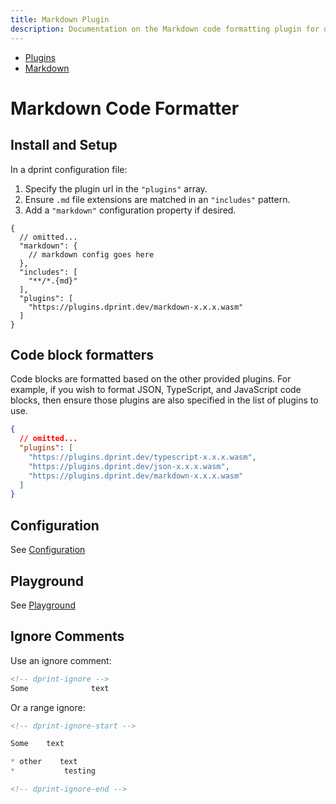 ```yaml
---
title: Markdown Plugin
description: Documentation on the Markdown code formatting plugin for dprint.
---
```


<nav class="breadcrumb" aria-label="breadcrumbs">
  <ul>
    <li><a href="/plugins">Plugins</a></li>
    <li><a href="/plugins/markdown">Markdown</a></li>
  </ul>
</nav>

# Markdown Code Formatter

## Install and Setup

In a dprint configuration file:

1. Specify the plugin url in the `"plugins"` array.
2. Ensure `.md` file extensions are matched in an `"includes"` pattern.
3. Add a `"markdown"` configuration property if desired.

```jsonc
{
  // omitted...
  "markdown": {
    // markdown config goes here
  },
  "includes": [
    "**/*.{md}"
  ],
  "plugins": [
    "https://plugins.dprint.dev/markdown-x.x.x.wasm"
  ]
}
```

## Code block formatters

Code blocks are formatted based on the other provided plugins. For example, if you wish to format JSON, TypeScript, and JavaScript code blocks, then ensure those plugins are also specified in the list of plugins to use.

```json
{
  // omitted...
  "plugins": [
    "https://plugins.dprint.dev/typescript-x.x.x.wasm",
    "https://plugins.dprint.dev/json-x.x.x.wasm",
    "https://plugins.dprint.dev/markdown-x.x.x.wasm"
  ]
}
```

## Configuration

See [Configuration](/plugins/markdown/config)

## Playground

See [Playground](https://dprint.dev/playground#language/markdown)

## Ignore Comments

Use an ignore comment:

<!-- dprint-ignore -->

```md
<!-- dprint-ignore -->
Some              text
```

Or a range ignore:

<!-- dprint-ignore -->

```md
<!-- dprint-ignore-start -->

Some    text

* other    text
*           testing

<!-- dprint-ignore-end -->
```
